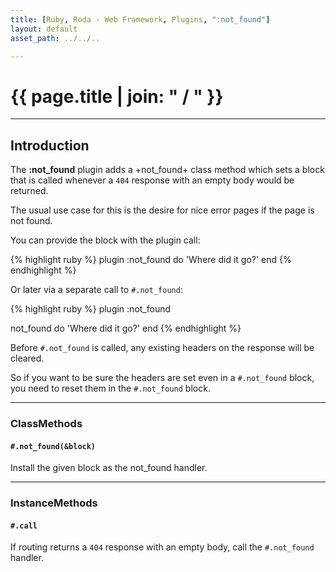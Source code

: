 ```yaml
---
title: [Ruby, Roda - Web Framework, Plugins, ":not_found"]
layout: default
asset_path: ../../..

---
```


# {{ page.title | join: " / " }}

---- 

## Introduction


The **:not\_found** plugin adds a +not_found+ class method which sets a block that is called whenever 
a `404` response with an empty body would be returned.

The usual use case for this is the desire for nice error pages if the page is not found.

You can provide the block with the plugin call:


{% highlight ruby %}
plugin :not_found do
  'Where did it go?'
end
{% endhighlight %}


  
Or later via a separate call to `#.not_found`:


{% highlight ruby %}
plugin :not_found

not_found do
  'Where did it go?'
end
{% endhighlight %}


Before `#.not_found` is called, any existing headers on the response will be cleared.  

So if you want to be sure the headers are set even in a `#.not_found` block, you need to reset them in the
`#.not_found` block.


---

### ClassMethods


#### `#.not_found(&block)`

Install the given block as the not_found handler.


---

### InstanceMethods


#### `#.call`

If routing returns a `404` response with an empty body, call the `#.not_found` handler.



